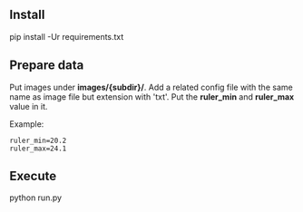 ## Install

pip install -Ur requirements.txt

## Prepare data

Put images under __images/{subdir}/__. Add a related config file with the same name as image file but extension with 'txt'. Put the __ruler_min__ and __ruler_max__ value in it.

Example:

```
ruler_min=20.2
ruler_max=24.1
```

## Execute

python run.py
